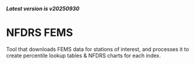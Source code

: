 ***Latest version is v20250930***

# NFDRS FEMS

Tool that downloads FEMS data for stations of interest, and processes it to create percentile lookup tables & NFDRS charts for each index.
